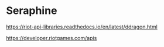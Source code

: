 # Seraphine


https://riot-api-libraries.readthedocs.io/en/latest/ddragon.html

https://developer.riotgames.com/apis

